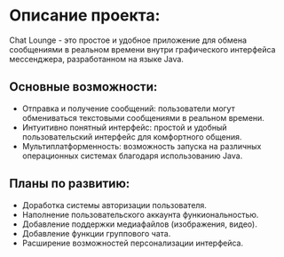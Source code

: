 # Описание проекта:
Chat Lounge - это простое и удобное приложение для обмена сообщениями в реальном времени внутри графического интерфейса мессенджера, разработанном на языке Java.

## Основные возможности:
* Отправка и получение сообщений: пользователи могут обмениваться текстовыми сообщениями в реальном времени.
* Интуитивно понятный интерфейс: простой и удобный пользовательский интерфейс для комфортного общения.
* Мультиплатформенность: возможность запуска на различных операционных системах благодаря использованию Java.

## Планы по развитию:
* Доработка системы авторизации пользователя.
* Наполнение пользовательского аккаунта функиональностью.
* Добавление поддержки медиафайлов (изображения, видео).
* Добавление функции группового чата.
* Расширение возможностей персонализации интерфейса.